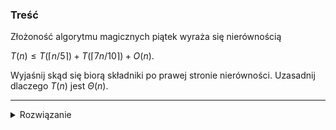 ### Treść

Złożoność algorytmu magicznych piątek wyraża się nierównością

$T(n) \leq T(\lceil n/5 \rceil) + T(\lceil 7n/10 \rceil) + O(n)$.

Wyjaśnij skąd się biorą składniki po prawej stronie nierówności. Uzasadnij dlaczego $T(n)$ jest $\Theta(n)$.

------
<details><summary>Rozwiązanie</summary>
<p>

